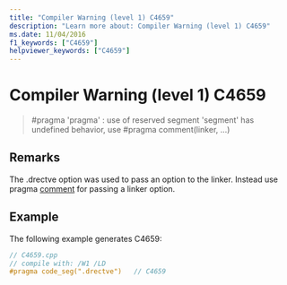 ```yaml
---
title: "Compiler Warning (level 1) C4659"
description: "Learn more about: Compiler Warning (level 1) C4659"
ms.date: 11/04/2016
f1_keywords: ["C4659"]
helpviewer_keywords: ["C4659"]
---
```

# Compiler Warning (level 1) C4659

> #pragma 'pragma' : use of reserved segment 'segment' has undefined behavior, use #pragma comment(linker, ...)

## Remarks

The .drectve option was used to pass an option to the linker. Instead use pragma [comment](../../preprocessor/comment-c-cpp.md) for passing a linker option.

## Example

The following example generates C4659:

```cpp
// C4659.cpp
// compile with: /W1 /LD
#pragma code_seg(".drectve")   // C4659
```
